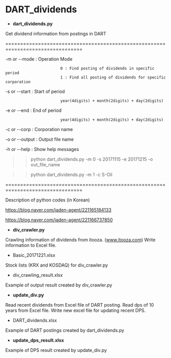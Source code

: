 # DART_dividends

* __dart_dividends.py__

Get dividend information from postings in DART

================================================================================

-m or --mode <number>   :  Operation Mode
                            
                            0 : Find posting of dividends in specific period
                            1 : Find all posting of dividends for specific corporation
                            
-s or --start <number>  :  Start of period
  
                            year(4digits) + month(2digits) + day(2digits)
-e or --end <number>    :  End of period
  
                            year(4digits) + month(2digits) + day(2digits)
                            
-c or --corp <name>     :  Corporation name
  
-o or --output <name>	:  Output file name
  
-h or --help            :  Show help messages

<Example>
  
>> python dart_dividends.py -m 0 -s 20171115 -e 20171215 -o out_file_name

>> python dart_dividends.py -m 1 -c S-Oil

================================================================================

Description of python codes (in Korean)

https://blog.naver.com/jaden-agent/221165184133

https://blog.naver.com/jaden-agent/221166737850 
 
* __div_crawler.py__

Crawling information of dividends from itooza. (www.itooza.com)
Write information to Excel file.

* Basic_20171221.xlsx

Stock lists (KRX and KOSDAQ) for div_crawler.py

* div_crawling_result.xlsx

Example of output result created by div_crawler.py

* __update_div.py__

Read recent dividends from Excel file of DART posting.
Read dps of 10 years from Excel file.
Write new excel file for updating recent DPS.

* DART_dividends.xlsx

Example of DART postings created by dart_dividends.py

* __update_dps_result.xlsx__
 
Example of DPS result created by update_div.py
